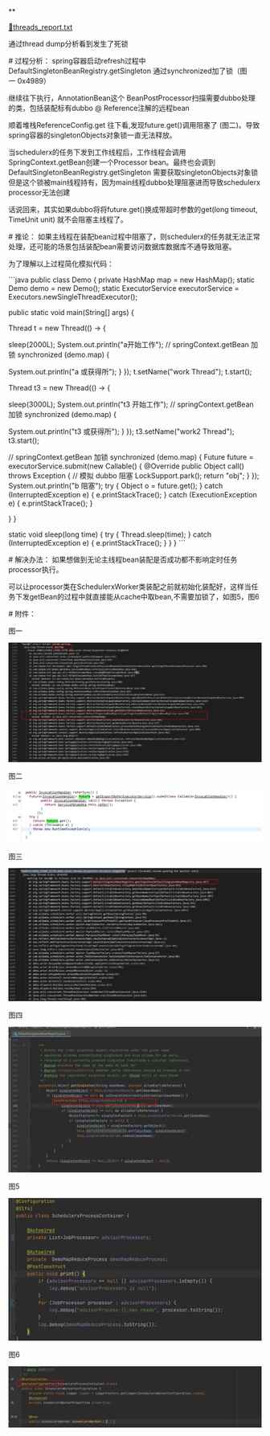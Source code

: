 \*\*

[📎threads\_report.txt](https://yuque.antfin.com/attachments/lark/0/2020/txt/314166/1595227630204-e8640183-fdfd-4379-b075-6dea2282cb41.txt)

通过thread dump分析看到发生了死锁

\# 过程分析：
spring容器启动refresh过程中DefaultSingletonBeanRegistry.getSingleton 通过synchronized加了锁（图一 0x4989）

继续往下执行，AnnotationBean这个 BeanPostProcessor扫描需要dubbo处理的类，包括装配标有dubbo @ Reference注解的远程bean

顺着堆栈ReferenceConfig.get 往下看,发现future.get()调用阻塞了 (图二)。导致spring容器的singletonObjects对象锁一直无法释放。

当schedulerx的任务下发到工作线程后，工作线程会调用SpringContext.getBean创建一个Processor bean。最终也会调到DefaultSingletonBeanRegistry.getSingleton 需要获取singletonObjects对象锁 但是这个锁被main线程持有，因为main线程dubbo处理阻塞进而导致schedulerx processor无法创建

话说回来，其实如果dubbo将将future.get()换成带超时参数的get(long timeout, TimeUnit unit) 就不会阻塞主线程了。

\# 推论：
如果主线程在装配bean过程中阻塞了，则schedulerx的任务就无法正常处理，还可能的场景包括装配bean需要访问数据库数据库不通导致阻塞。

为了理解以上过程简化模拟代码：

\`\`\`java
public class Demo {
 private HashMap map = new HashMap();
 static Demo demo = new Demo();
 static ExecutorService executorService = Executors.newSingleThreadExecutor();

 public static void main(String[] args) {


 Thread t = new Thread(() -> {

 sleep(2000L);
 System.out.println("a开始工作");
// springContext.getBean 加锁
 synchronized (demo.map) {

 System.out.println("a 或获得所");
 }
 });
 t.setName("work Thread");
 t.start();

 Thread t3 = new Thread(() -> {

 sleep(3000L);
 System.out.println("t3 开始工作");
// springContext.getBean 加锁
 synchronized (demo.map) {

 System.out.println("t3 或获得所");
 }
 });
 t3.setName("work2 Thread");
 t3.start();

 // springContext.getBean 加锁
 synchronized (demo.map) {
 Future future = executorService.submit(new Callable() {
 @Override
 public Object call() throws Exception {
 // 模拟 dubbo 阻塞
 LockSupport.park();
 return "obj";
 }
 });
 System.out.println("b 阻塞");
 try {
 Object o = future.get();
 } catch (InterruptedException e) {
 e.printStackTrace();
 } catch (ExecutionException e) {
 e.printStackTrace();
 }

 }
 }

 static void sleep(long time) {
 try {
 Thread.sleep(time);
 } catch (InterruptedException e) {
 e.printStackTrace();
 }
 }
}
\`\`\`

\# 解决办法：
如果想做到无论主线程bean装配是否成功都不影响定时任务processor执行。

可以让processor类在SchedulerxWorker类装配之前就初始化装配好，这样当任务下发getBean的过程中就直接能从cache中取bean,不需要加锁了，如图5，图6

\# 附件：


图一

![](assert/1595483887946-c092945c-f32e-430f-bcf1-d46964975d5a.png)

图二

![](assert/1595483888155-5e6244e0-f867-4aed-95de-ec7ed1a23f0f.png)

图三

![](assert/1595483888575-5ab125fe-6e39-489b-a72b-3b8b4c3dfc2b.png)

图四

![](assert/1595483889029-0bda5e8a-d40a-42b7-b1ee-79393c18c257.png)

图5

![](assert/1595483889189-5ed05825-e9bc-454b-99e2-e05ad3780eee.png)

图6

![](assert/1595483889554-d8b4ffa4-ba84-44fe-9f4f-8a4b27b3af7e.png)